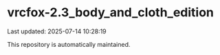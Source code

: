 # vrcfox-2.3_body_and_cloth_edition

Last updated: 2025-07-14 10:28:19

This repository is automatically maintained.
